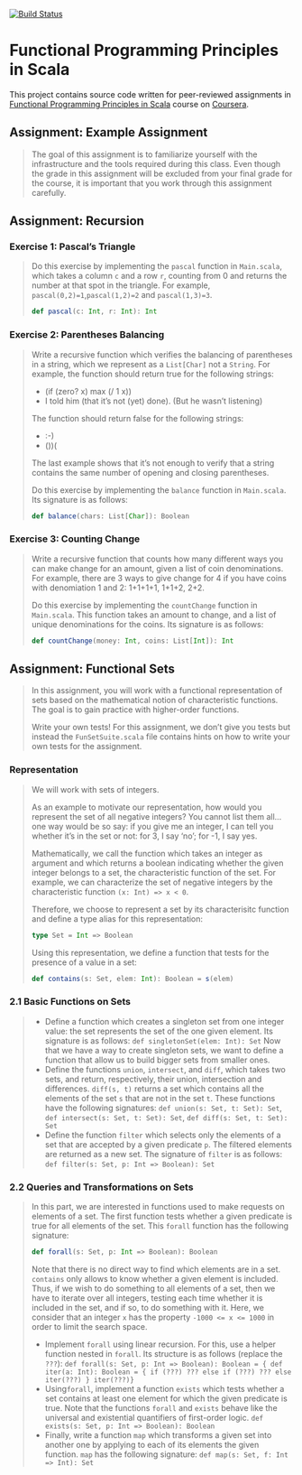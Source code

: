 [![Build Status](https://travis-ci.org/sczerwinski/coursera-progfun1.svg?branch=master)](https://travis-ci.org/sczerwinski/coursera-progfun1)

# Functional Programming Principles in Scala

This project contains source code written for peer-reviewed assignments in [Functional Programming Principles in Scala](https://www.coursera.org/learn/progfun1) course on [Coursera](https://www.coursera.org/).

## Assignment: Example Assignment

> The goal of this assignment is to familiarize yourself with the infrastructure and the tools required during this class. Even though the grade in this assignment will be excluded from your final grade for the course, it is important that you work through this assignment carefully.

## Assignment: Recursion

### Exercise 1: Pascal’s Triangle

> Do this exercise by implementing the `pascal` function in `Main.scala`, which takes a column `c` and a row `r`, counting from 0 and returns the number at that spot in the triangle. For example, `pascal(0,2)=1`,`pascal(1,2)=2` and `pascal(1,3)=3`.
> ```scala
> def pascal(c: Int, r: Int): Int
> ```

### Exercise 2: Parentheses Balancing

> Write a recursive function which verifies the balancing of parentheses in a string, which we represent as a `List[Char]` not a `String`. For example, the function should return true for the following strings:
>  * (if (zero? x) max (/ 1 x))
>  * I told him (that it’s not (yet) done). (But he wasn’t listening)
>
> The function should return false for the following strings:
>  * :-)
>  * ())(
>
> The last example shows that it’s not enough to verify that a string contains the same number of opening and closing parentheses.
>
> Do this exercise by implementing the `balance` function in `Main.scala`. Its signature is as follows:
> ```scala
> def balance(chars: List[Char]): Boolean
> ```

### Exercise 3: Counting Change

> Write a recursive function that counts how many different ways you can make change for an amount, given a list of coin denominations. For example, there are 3 ways to give change for 4 if you have coins with denomiation 1 and 2: 1+1+1+1, 1+1+2, 2+2.
>
> Do this exercise by implementing the `countChange` function in `Main.scala`. This function takes an amount to change, and a list of unique denominations for the coins. Its signature is as follows:
> ```scala
> def countChange(money: Int, coins: List[Int]): Int
> ```

## Assignment: Functional Sets

> In this assignment, you will work with a functional representation of sets based on the mathematical notion of characteristic functions. The goal is to gain practice with higher-order functions.
>
> Write your own tests! For this assignment, we don’t give you tests but instead the `FunSetSuite.scala` file contains hints on how to write your own tests for the assignment.

### Representation

> We will work with sets of integers.
>
> As an example to motivate our representation, how would you represent the set of all negative integers? You cannot list them all… one way would be so say: if you give me an integer, I can tell you whether it’s in the set or not: for 3, I say ‘no’; for -1, I say yes.
>
> Mathematically, we call the function which takes an integer as argument and which returns a boolean indicating whether the given integer belongs to a set, the characteristic function of the set. For example, we can characterize the set of negative integers by the characteristic function `(x: Int) => x < 0`.
>
> Therefore, we choose to represent a set by its characterisitc function and define a type alias for this representation:
> ```scala
> type Set = Int => Boolean
> ```
>
> Using this representation, we define a function that tests for the presence of a value in a set:
> ```scala
> def contains(s: Set, elem: Int): Boolean = s(elem)
> ```

### 2.1 Basic Functions on Sets

> * Define a function which creates a singleton set from one integer value: the set represents the set of the one given element. Its signature is as follows: `def singletonSet(elem: Int): Set` Now that we have a way to create singleton sets, we want to define a function that allow us to build bigger sets from smaller ones.
> * Define the functions `union`, `intersect`, and `diff`, which takes two sets, and return, respectively, their union, intersection and differences. `diff(s, t)` returns a set which contains all the elements of the set `s` that are not in the set `t`. These functions have the following signatures: `def union(s: Set, t: Set): Set`, `def intersect(s: Set, t: Set): Set`, `def diff(s: Set, t: Set): Set`
> * Define the function `filter` which selects only the elements of a set that are accepted by a given predicate `p`. The filtered elements are returned as a new set. The signature of `filter` is as follows: `def filter(s: Set, p: Int => Boolean): Set`

### 2.2 Queries and Transformations on Sets

> In this part, we are interested in functions used to make requests on elements of a set. The first function tests whether a given predicate is true for all elements of the set. This `forall` function has the following signature:
> ```scala
> def forall(s: Set, p: Int => Boolean): Boolean
> ```
>
> Note that there is no direct way to find which elements are in a set. `contains` only allows to know whether a given element is included. Thus, if we wish to do something to all elements of a set, then we have to iterate over all integers, testing each time whether it is included in the set, and if so, to do something with it. Here, we consider that an integer `x` has the property `-1000 <= x <= 1000` in order to limit the search space.
>
> * Implement `forall` using linear recursion. For this, use a helper function nested in `forall`. Its structure is as follows (replace the `???`): `def forall(s: Set, p: Int => Boolean): Boolean = { def iter(a: Int): Boolean = { if (???) ??? else if (???) ??? else iter(???) } iter(???)}`
> * Using`forall`, implement a function `exists` which tests whether a set contains at least one element for which the given predicate is true. Note that the functions `forall` and `exists` behave like the universal and existential quantifiers of first-order logic. `def exists(s: Set, p: Int => Boolean): Boolean`
> * Finally, write a function `map` which transforms a given set into another one by applying to each of its elements the given function. `map` has the following signature: `def map(s: Set, f: Int => Int): Set`

